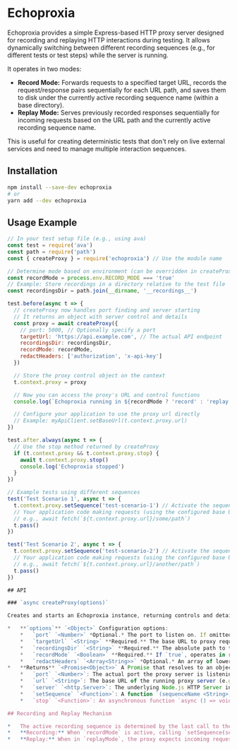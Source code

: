 # Echoproxia

Echoproxia provides a simple Express-based HTTP proxy server designed for recording and replaying HTTP interactions during testing. It allows dynamically switching between different recording sequences (e.g., for different tests or test steps) while the server is running.

It operates in two modes:

*   **Record Mode:** Forwards requests to a specified target URL, records the request/response pairs sequentially for each URL path, and saves them to disk under the currently active recording sequence name (within a base directory).
*   **Replay Mode:** Serves previously recorded responses sequentially for incoming requests based on the URL path and the currently active recording sequence name.

This is useful for creating deterministic tests that don't rely on live external services and need to manage multiple interaction sequences.

## Installation

```bash
npm install --save-dev echoproxia
# or
yarn add --dev echoproxia
```

## Usage Example

```javascript
// In your test setup file (e.g., using ava)
const test = require('ava')
const path = require('path')
const { createProxy } = require('echoproxia') // Use the module name

// Determine mode based on environment (can be overridden in createProxy options)
const recordMode = process.env.RECORD_MODE === 'true'
// Example: Store recordings in a directory relative to the test file
const recordingsDir = path.join(__dirname, '__recordings__')

test.before(async t => {
  // createProxy now handles port finding and server starting
  // It returns an object with server control and details
  const proxy = await createProxy({
    // port: 5000, // Optionally specify a port
    targetUrl: 'https://api.example.com', // The actual API endpoint
    recordingsDir: recordingsDir,
    recordMode: recordMode,
    redactHeaders: ['authorization', 'x-api-key']
  })

  // Store the proxy control object on the context
  t.context.proxy = proxy

  // Now you can access the proxy's URL and control functions
  console.log(`Echoproxia running in ${recordMode ? 'record' : 'replay'} mode on ${t.context.proxy.url}, using base directory ${recordingsDir}`)

  // Configure your application to use the proxy url directly
  // Example: myApiClient.setBaseUrl(t.context.proxy.url)
})

test.after.always(async t => {
  // Use the stop method returned by createProxy
  if (t.context.proxy && t.context.proxy.stop) {
    await t.context.proxy.stop()
    console.log('Echoproxia stopped')
  }
})

// Example tests using different sequences
test('Test Scenario 1', async t => {
  t.context.proxy.setSequence('test-scenario-1') // Activate the sequence via context
  // Your application code making requests (using the configured base URL)
  // e.g., await fetch(`${t.context.proxy.url}/some/path`)
  t.pass()
})

test('Test Scenario 2', async t => {
  t.context.proxy.setSequence('test-scenario-2') // Activate the sequence via context
  // Your application code making requests (using the configured base URL)
  // e.g., await fetch(`${t.context.proxy.url}/another/path`)
  t.pass()
})

## API

### `async createProxy(options)`

Creates and starts an Echoproxia instance, returning controls and details.

*   **`options`** `<Object>` Configuration options:
    *   `port` `<Number>` *Optional.* The port to listen on. If omitted, an available random port will be chosen.
    *   `targetUrl` `<String>` **Required.** The base URL to proxy requests to when in `recordMode`.
    *   `recordingsDir` `<String>` **Required.** The absolute path to the base directory where recording sequence subdirectories should be stored.
    *   `recordMode` `<Boolean>` **Required.** If `true`, operates in record mode. If `false`, operates in replay mode.
    *   `redactHeaders` `<Array<String>>` *Optional.* An array of lowercase header names whose values should be replaced with `[REDACTED]` in recordings. Defaults to `['authorization']`.
*   **Returns** `<Promise<Object>>` A Promise that resolves to an object with the following properties:
    *   `port` `<Number>`: The actual port the proxy server is listening on.
    *   `url` `<String>`: The base URL of the running proxy server (e.g., `http://localhost:<port>`).
    *   `server` `<http.Server>`: The underlying Node.js HTTP Server instance. Can be used to close the server (e.g., `proxy.server.close()`).
    *   `setSequence` `<Function>`: A function `(sequenceName <String>) => void` that sets the active recording sequence name. Recordings will be read from/written to `<recordingsDir>/<sequenceName>/` after this is called.
    *   `stop` `<Function>`: An asynchronous function `async () => void` that stops the proxy server.

## Recording and Replay Mechanism

*   The active recording sequence is determined by the last call to the `setSequence(sequenceName)` function.
*   **Recording:** When `recordMode` is active, calling `setSequence(sequenceName)` will first **delete the entire directory** `<recordingsDir>/<sequenceName>/` if it exists. Subsequently, each request proxied under that sequence name is saved. The recordings are stored in JSON files within the (newly created) sequence directory: `<recordingsDir>/<sequenceName>/`. Each unique URL path gets its own JSON file (e.g., `_v1_users.json`), containing an array with the interaction (`{ request, response }`). This ensures recordings always reflect the latest session for a given sequence name.
*   **Replay:** When in `replayMode`, the proxy expects incoming requests to match the sequence recorded for the active `sequenceName`. When a request for a specific path arrives, the proxy finds the corresponding JSON file in the active sequence directory and serves the *next* available response from the recorded array (FIFO order). If no recording exists for the path, or if the sequence is exhausted, a 500 error is returned.